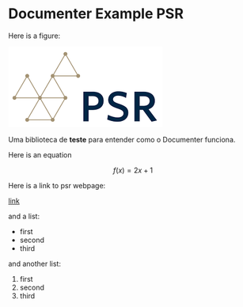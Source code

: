 # Documenter Example PSR


Here is a figure:

![header](./assets/PSR.png)

Uma biblioteca de **teste** para entender como o Documenter funciona.

Here is an equation

```math
f(x) = 2 x + 1
```

Here is a link to psr webpage:

[link](https://www.psr-inc.com/en/)

and a list:

* first
* second
* third


and another list:

1. first
2. second
3. third